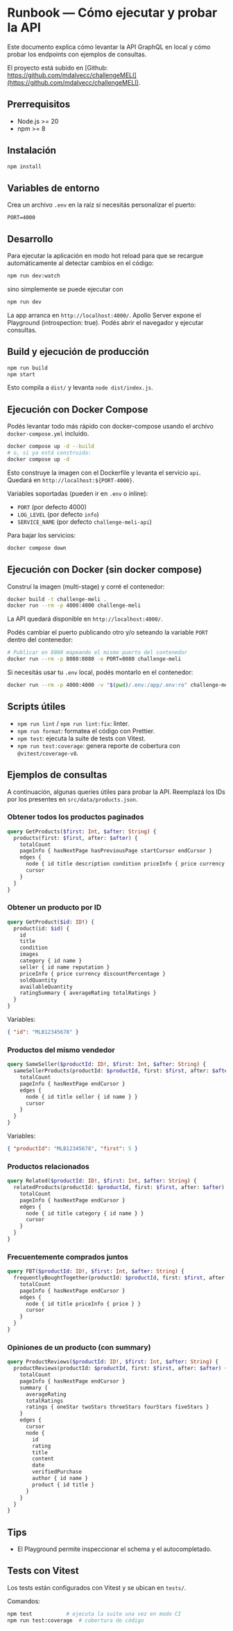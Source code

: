 # Runbook — Cómo ejecutar y probar la API

Este documento explica cómo levantar la API GraphQL en local y cómo probar los endpoints con ejemplos de consultas.

El proyecto está subido en [Github: https://github.com/mdalvecc/challengeMELI](https://github.com/mdalvecc/challengeMELI).

## Prerrequisitos
- Node.js >= 20
- npm >= 8

## Instalación
```bash
npm install
```

## Variables de entorno
Crea un archivo `.env` en la raíz si necesitás personalizar el puerto:
```
PORT=4000
```

## Desarrollo
Para ejecutar la aplicación en modo hot reload para que se recargue automáticamente al detectar cambios en el código:
```bash
npm run dev:watch
```
sino simplemente se puede ejecutar con 
```bash
npm run dev
```

La app arranca en `http://localhost:4000/`. Apollo Server expone el Playground (introspection: true). Podés abrir el navegador y ejecutar consultas.

## Build y ejecución de producción
```bash
npm run build
npm start
```
Esto compila a `dist/` y levanta `node dist/index.js`.

## Ejecución con Docker Compose
Podés levantar todo más rápido con docker-compose usando el archivo `docker-compose.yml` incluido.

```bash
docker compose up -d --build
# o, si ya está construida:
docker compose up -d
```
Esto construye la imagen con el Dockerfile y levanta el servicio `api`. Quedará en `http://localhost:${PORT-4000}`.

Variables soportadas (pueden ir en `.env` o inline):
- `PORT` (por defecto 4000)
- `LOG_LEVEL` (por defecto `info`)
- `SERVICE_NAME` (por defecto `challenge-meli-api`)

Para bajar los servicios:
```bash
docker compose down
```

## Ejecución con Docker (sin docker compose)
Construí la imagen (multi-stage) y corré el contenedor:

```bash
docker build -t challenge-meli .
docker run --rm -p 4000:4000 challenge-meli
```

La API quedará disponible en `http://localhost:4000/`.

Podés cambiar el puerto publicando otro y/o seteando la variable `PORT` dentro del contenedor:

```bash
# Publicar en 8080 mapeando el mismo puerto del contenedor
docker run --rm -p 8080:8080 -e PORT=8080 challenge-meli
```

Si necesitás usar tu `.env` local, podés montarlo en el contenedor:

```bash
docker run --rm -p 4000:4000 -v "$(pwd)/.env:/app/.env:ro" challenge-meli
```

## Scripts útiles
- `npm run lint` / `npm run lint:fix`: linter.
- `npm run format`: formatea el código con Prettier.
- `npm test`: ejecuta la suite de tests con Vitest.
- `npm run test:coverage`: genera reporte de cobertura con `@vitest/coverage-v8`.

## Ejemplos de consultas
A continuación, algunas queries útiles para probar la API. Reemplazá los IDs por los presentes en `src/data/products.json`.

### Obtener todos los productos paginados
```graphql
query GetProducts($first: Int, $after: String) {
  products(first: $first, after: $after) {
    totalCount
    pageInfo { hasNextPage hasPreviousPage startCursor endCursor }
    edges {
      node { id title description condition priceInfo { price currency } }
      cursor
    }
  }
}
```

### Obtener un producto por ID
```graphql
query GetProduct($id: ID!) {
  product(id: $id) {
    id
    title
    condition
    images
    category { id name }
    seller { id name reputation }
    priceInfo { price currency discountPercentage }
    soldQuantity
    availableQuantity
    ratingSummary { averageRating totalRatings }
  }
}
```
Variables:
```json
{ "id": "MLB12345678" }
```

### Productos del mismo vendedor
```graphql
query SameSeller($productId: ID!, $first: Int, $after: String) {
  sameSellerProducts(productId: $productId, first: $first, after: $after) {
    totalCount
    pageInfo { hasNextPage endCursor }
    edges {
      node { id title seller { id name } }
      cursor
    }
  }
}
```
Variables:
```json
{ "productId": "MLB12345678", "first": 5 }
```

### Productos relacionados
```graphql
query Related($productId: ID!, $first: Int, $after: String) {
  relatedProducts(productId: $productId, first: $first, after: $after) {
    totalCount
    pageInfo { hasNextPage endCursor }
    edges {
      node { id title category { id name } }
      cursor
    }
  }
}
```

### Frecuentemente comprados juntos
```graphql
query FBT($productId: ID!, $first: Int, $after: String) {
  frequentlyBoughtTogether(productId: $productId, first: $first, after: $after) {
    totalCount
    pageInfo { hasNextPage endCursor }
    edges {
      node { id title priceInfo { price } }
      cursor
    }
  }
}
```

### Opiniones de un producto (con summary)
```graphql
query ProductReviews($productId: ID!, $first: Int, $after: String) {
  productReviews(productId: $productId, first: $first, after: $after) {
    totalCount
    pageInfo { hasNextPage endCursor }
    summary {
      averageRating
      totalRatings
      ratings { oneStar twoStars threeStars fourStars fiveStars }
    }
    edges {
      cursor
      node {
        id
        rating
        title
        content
        date
        verifiedPurchase
        author { id name }
        product { id title }
      }
    }
  }
}
```

## Tips
- El Playground permite inspeccionar el schema y el autocompletado.

## Tests con Vitest
Los tests están configurados con Vitest y se ubican en `tests/`.

Comandos:
```bash
npm test           # ejecuta la suite una vez en modo CI
npm run test:coverage  # cobertura de código
```
